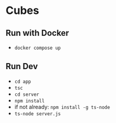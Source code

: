 ﻿# Cubes

## Run with Docker

- `docker compose up`

## Run Dev

- `cd app`
- `tsc`
- `cd server`
- `npm install`
- if not already: `npm install -g ts-node`
- `ts-node server.js`
